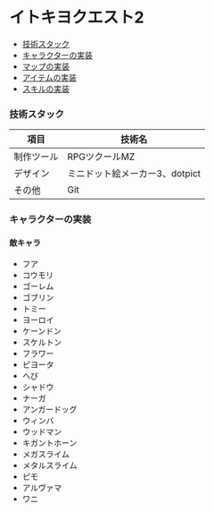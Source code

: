 # イトキヨクエスト2

* [技術スタック](#技術スタック)
* [キャラクターの実装](#キャラクターの実装)
* [マップの実装]()
* [アイテムの実装]()
* [スキルの実装]()

### 技術スタック
| 項目| 技術名 |
| --- | --- |
| 制作ツール | RPGツクールMZ |
| デザイン | ミニドット絵メーカー3、dotpict |
| その他 | Git |

### キャラクターの実装
#### 敵キャラ
- フア
- コウモリ
- ゴーレム
- ゴブリン
- トミー
- ヨーロイ
- ケーンドン
- スケルトン
- フラワー
- ピヨータ
- へび
- シャドウ
- ナーガ
- アンガードッグ
- ウィンバ
- ウッドマン
- キガントホーン
- メガスライム
- メタルスライム
- ピモ
- アルヴァマ
- ワニ